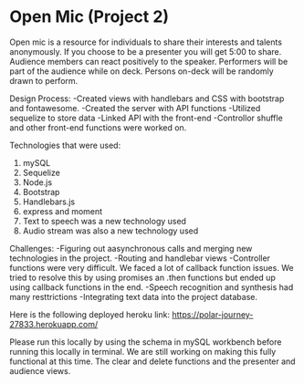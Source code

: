# Open Mic (Project 2)

Open mic is a resource for individuals to share their interests and talents anonymously. If you choose to be a presenter you will get 5:00 to share. Audience members can react positively to the speaker. Performers will be part of the audience while on deck. Persons on-deck will be randomly drawn to perform.

Design Process: 
-Created views with handlebars and CSS with bootstrap and fontawesome.
-Created the server with API functions
-Utilized sequelize to store data 
-Linked API with the front-end 
-Controllor shuffle and other front-end functions were worked on.

Technologies that were used:
1. mySQL
2. Sequelize
3. Node.js
4. Bootstrap
5. Handlebars.js
6. express and moment
7. Text to speech was a new technology used
8. Audio stream was also a new technology used

Challenges: 
-Figuring out aasynchronous calls and merging new technologies in the project.
-Routing and handlebar views
-Controller functions were very difficult. We faced a lot of callback function issues. We tried to resolve this by using promises an .then functions but ended up using callback functions in the end.
-Speech recognition and synthesis had many resttrictions 
-Integrating text data into the project database.

Here is the following deployed heroku link: https://polar-journey-27833.herokuapp.com/ 

Please run this locally by using the schema in mySQL workbench before running this locally in terminal. We are still working on making this fully functional at this time. The clear and delete functions and the presenter and audience views. 